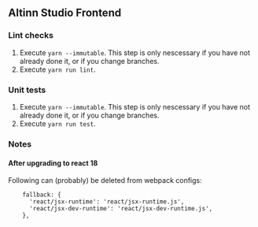 ## Altinn Studio Frontend

### Lint checks

1. Execute `yarn --immutable`. This step is only nescessary if you have not already done it, or if you change branches.
2. Execute `yarn run lint`.

### Unit tests

1. Execute `yarn --immutable`. This step is only nescessary if you have not already done it, or if you change branches.
2. Execute `yarn run test`.

### Notes

#### After upgrading to react 18

Following can (probably) be deleted from webpack configs:

```
    fallback: {
      'react/jsx-runtime': 'react/jsx-runtime.js',
      'react/jsx-dev-runtime': 'react/jsx-dev-runtime.js',
    },
```
